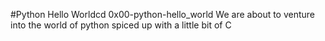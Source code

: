 #Python Hello Worldcd 0x00-python-hello_world We are about to venture into the world of python spiced up with a little bit of C
